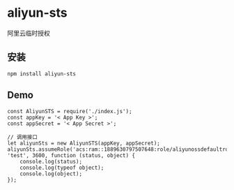 # aliyun-sts
阿里云临时授权

## 安装
`npm install aliyun-sts`

## Demo
```ecmascript 6
const AliyunSTS = require('./index.js');
const appKey = '< App Key >';
const appSecret = '< App Secret >';

// 调用接口
let aliyunSts = new AliyunSTS(appKey, appSecret);
aliyunSts.assumeRole('acs:ram::1889630797507648:role/aliyunossdefaultrole', 'test', 3600, function (status, object) {
    console.log(status);
    console.log(typeof object);
    console.log(object);
});
```